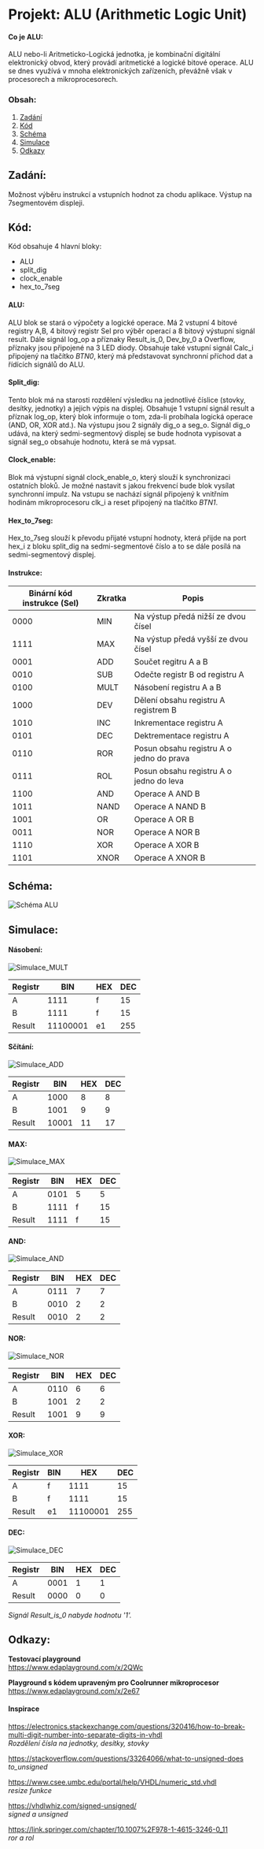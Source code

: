 # Projekt: ALU (Arithmetic Logic Unit)
#### Co je ALU:
ALU nebo-li Aritmeticko-Logická jednotka, je kombinační digitální elektronický obvod, který provádí aritmetické a logické bitové operace. ALU se dnes využívá v mnoha elektronických zařízeních, převážně však v procesorech a mikroprocesorech. 

### Obsah:
   1. [Zadání](#Zadání:)
   2. [Kód](#Kód:)
   3. [Schéma](#Schéma:)
   4. [Simulace](#Simulace:)
   5. [Odkazy](#Odkazy:)

## Zadání:
Možnost výběru instrukcí a vstupních hodnot za chodu aplikace. Výstup na 7segmentovém displeji.

## Kód: 
Kód obsahuje 4 hlavní bloky:   
* ALU
* split_dig
* clock_enable
* hex_to_7seg

#### ALU:
ALU blok se stará o výpočety a logické operace. Má 2 vstupní 4 bitové registry A,B, 4 bitový registr Sel pro výběr operací a 8 bitový výstupní signál result. Dále signál log_op a příznaky Result_is_0, Dev_by_0 a Overflow, příznaky jsou připojené na 3 LED diody. Obsahuje také vstupní signál Calc_i připojený na tlačítko _BTN0_, který má představovat synchronní příchod dat a řídících signálů do ALU.

#### Split_dig:
Tento blok má na starosti rozdělení výsledku na jednotlivé číslice (stovky, desítky, jednotky) a jejich výpis na displej. Obsahuje 1 vstupní signál result a příznak log_op, který blok informuje o tom, zda-li probíhala logická operace (AND, OR, XOR atd.). Na výstupu jsou 2 signály dig_o a seg_o. Signál dig_o udává, na který sedmi-segmentový displej se bude hodnota vypisovat a signál seg_o obsahuje hodnotu, která se má vypsat.

#### Clock_enable:
Blok má výstupní signál clock_enable_o, který slouží k synchronizaci ostatních bloků. Je možné nastavit s jakou frekvencí bude blok vysílat synchronní impulz. Na vstupu se nachází signál připojený k vnitřním hodinám mikroprocesoru clk_i a reset připojený na tlačítko *BTN1*.

#### Hex_to_7seg:
Hex_to_7seg slouží k převodu přijaté vstupní hodnoty, která přijde na port hex_i z bloku split_dig na sedmi-segmentové číslo a to se dále posílá na sedmi-segmentový displej.

#### Instrukce:
| Binární kód instrukce (Sel) | Zkratka | Popis |
| ------ | ----- | ------ |
| 0000 | MIN | Na výstup předá nižší ze dvou čísel |
| 1111 | MAX | Na výstup předá vyšší ze dvou čísel |
| 0001 | ADD | Součet regitru A a B |
| 0010 | SUB | Odečte registr B od registru A |
| 0100 | MULT | Násobení registru A a B |
| 1000 | DEV | Dělení obsahu registru A registrem B |
| 1010 | INC | Inkrementace registru A |
| 0101 | DEC | Dektrementace registru A |
| 0110 | ROR | Posun obsahu registru A o jedno do prava |
| 0111 | ROL | Posun obsahu registru A o jedno do leva |
| 1100 | AND | Operace A AND B |
| 1011 | NAND | Operace A NAND B |
| 1001 | OR | Operace A OR B |
| 0011 | NOR | Operace A NOR B |
| 1110 | XOR | Operace A XOR B |
| 1101 | XNOR | Operace A XNOR B |


## Schéma:
![Schéma ALU](Screenshots/ALU_schematic.png)

## Simulace:
#### Násobení:
![Simulace_MULT](Screenshots/ALU_mult.png)

| Registr | BIN | HEX | DEC | 
| ----- | ---- | ---- | --- | 
| A | 1111 | f | 15 |
| B | 1111 | f | 15 |
| Result | 11100001 | e1 | 255 |

#### Sčítání:
![Simulace_ADD](Screenshots/ALU_add.png)

| Registr | BIN | HEX | DEC | 
| ----- | ---- | ---- | --- | 
| A | 1000 | 8 | 8 |
| B | 1001 | 9 | 9 |
| Result | 10001 | 11 | 17 |

#### MAX:
![Simulace_MAX](Screenshots/ALU_max.png)

| Registr | BIN | HEX | DEC | 
| ----- | ---- | ---- | --- | 
| A | 0101 | 5 | 5 |
| B | 1111 | f | 15 |
| Result | 1111 | f | 15 |

#### AND:
![Simulace_AND](Screenshots/ALU_and.png)

| Registr | BIN | HEX | DEC | 
| ----- | ---- | ---- | --- | 
| A | 0111 | 7 | 7 |
| B | 0010 | 2 | 2 |
| Result | 0010 | 2 | 2 |

#### NOR:
![Simulace_NOR](Screenshots/ALU_nor.png)

| Registr | BIN | HEX | DEC | 
| ----- | ---- | ---- | --- | 
| A | 0110 | 6 | 6 |
| B | 1001 | 2 | 2 |
| Result | 1001 | 9 | 9 |

#### XOR: 
![Simulace_XOR](Screenshots/ALU_xor.png)

| Registr | BIN | HEX | DEC | 
| ----- | ---- | ---- | --- | 
| A | f | 1111 | 15 |
| B | f | 1111 | 15 |
| Result | e1 | 11100001 | 255 |

#### DEC:
![Simulace_DEC](Screenshots/ALU_Aminus.png)

| Registr | BIN | HEX | DEC | 
| ----- | ---- | ---- | --- | 
| A | 0001 | 1 | 1 |
| Result | 0000 | 0 | 0 |     

_Signál Result_is_0 nabyde hodnotu '1'._

## Odkazy:

**Testovací playground**     
https://www.edaplayground.com/x/2QWc

**Playground s kódem upraveným pro Coolrunner mikroprocesor**     
https://www.edaplayground.com/x/2e67

#### Inspirace
https://electronics.stackexchange.com/questions/320416/how-to-break-multi-digit-number-into-separate-digits-in-vhdl     
_Rozdělení čísla na jednotky, desítky, stovky_

https://stackoverflow.com/questions/33264066/what-to-unsigned-does     
_to_unsigned_

https://www.csee.umbc.edu/portal/help/VHDL/numeric_std.vhdl     
_resize funkce_

https://vhdlwhiz.com/signed-unsigned/    
_signed a unsigned_ 

https://link.springer.com/chapter/10.1007%2F978-1-4615-3246-0_11      
_ror a rol_

